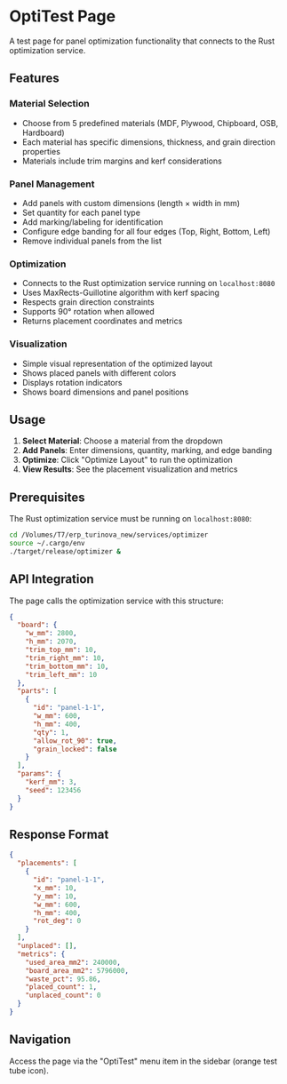 # OptiTest Page

A test page for panel optimization functionality that connects to the Rust optimization service.

## Features

### Material Selection
- Choose from 5 predefined materials (MDF, Plywood, Chipboard, OSB, Hardboard)
- Each material has specific dimensions, thickness, and grain direction properties
- Materials include trim margins and kerf considerations

### Panel Management
- Add panels with custom dimensions (length × width in mm)
- Set quantity for each panel type
- Add marking/labeling for identification
- Configure edge banding for all four edges (Top, Right, Bottom, Left)
- Remove individual panels from the list

### Optimization
- Connects to the Rust optimization service running on `localhost:8080`
- Uses MaxRects-Guillotine algorithm with kerf spacing
- Respects grain direction constraints
- Supports 90° rotation when allowed
- Returns placement coordinates and metrics

### Visualization
- Simple visual representation of the optimized layout
- Shows placed panels with different colors
- Displays rotation indicators
- Shows board dimensions and panel positions

## Usage

1. **Select Material**: Choose a material from the dropdown
2. **Add Panels**: Enter dimensions, quantity, marking, and edge banding
3. **Optimize**: Click "Optimize Layout" to run the optimization
4. **View Results**: See the placement visualization and metrics

## Prerequisites

The Rust optimization service must be running on `localhost:8080`:

```bash
cd /Volumes/T7/erp_turinova_new/services/optimizer
source ~/.cargo/env
./target/release/optimizer &
```

## API Integration

The page calls the optimization service with this structure:

```json
{
  "board": {
    "w_mm": 2800,
    "h_mm": 2070,
    "trim_top_mm": 10,
    "trim_right_mm": 10,
    "trim_bottom_mm": 10,
    "trim_left_mm": 10
  },
  "parts": [
    {
      "id": "panel-1-1",
      "w_mm": 600,
      "h_mm": 400,
      "qty": 1,
      "allow_rot_90": true,
      "grain_locked": false
    }
  ],
  "params": {
    "kerf_mm": 3,
    "seed": 123456
  }
}
```

## Response Format

```json
{
  "placements": [
    {
      "id": "panel-1-1",
      "x_mm": 10,
      "y_mm": 10,
      "w_mm": 600,
      "h_mm": 400,
      "rot_deg": 0
    }
  ],
  "unplaced": [],
  "metrics": {
    "used_area_mm2": 240000,
    "board_area_mm2": 5796000,
    "waste_pct": 95.86,
    "placed_count": 1,
    "unplaced_count": 0
  }
}
```

## Navigation

Access the page via the "OptiTest" menu item in the sidebar (orange test tube icon).
